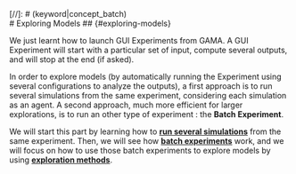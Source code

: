 [//]: # (keyword|concept_experiment)
<div class='gama-keyword-style' id ='34_0_39_concept-experiment'></div>
[//]: # (keyword|concept_batch)
<div class='gama-keyword-style' id ='34_1_12_concept-batch'></div>
# Exploring Models ## {#exploring-models}

We just learnt how to launch GUI Experiments from GAMA. A GUI Experiment will start with a particular set of input, compute several outputs, and will stop at the end (if asked).

In order to explore models (by automatically running the Experiment using several configurations to analyze the outputs), a first approach is to run several simulations from the same experiment, considering each simulation as an agent. A second approach, much more efficient for larger explorations, is to run an other type of experiment : the **Batch Experiment**.

We will start this part by learning how to [**run several simulations**](tutorials#RunSeveralSimulations) from the same experiment. Then, we will see how [**batch experiments**](tutorials#BatchExperiments) work, and we will focus on how to use those batch experiments to explore models by using [**exploration methods**](tutorials#ExplorationMethods).